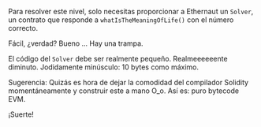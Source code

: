 Para resolver este nivel, solo necesitas proporcionar a Ethernaut un `Solver`, un contrato que responde a `whatIsTheMeaningOfLife()` con el número correcto.

Fácil, ¿verdad?
Bueno ... Hay una trampa.

El código del `Solver` debe ser realmente pequeño. Realmeeeeeente diminuto. Jodidamente minúsculo: 10 bytes como máximo.

Sugerencia: Quizás es hora de dejar la comodidad del compilador Solidity momentáneamente y construir este a mano O_o.
Así es: puro bytecode EVM.

¡Suerte!